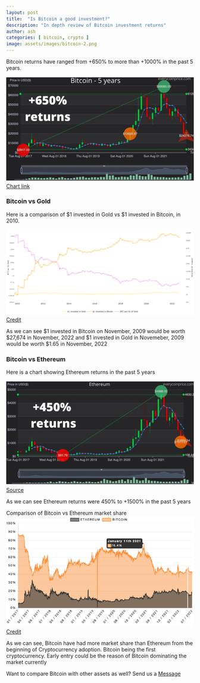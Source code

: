 ```yaml
---
layout: post
title:  "Is Bitcoin a good investment?"
description: "In depth review of Bitcoin investment returns"
author: ash
categories: [ bitcoin, crypto ]
image: assets/images/bitcoin-2.png
---
```


Bitcoin returns have ranged from +650% to more than +1000% in the past 5 years.

![Bitcoin returns](../assets/images/post1/bit-ret.png)
[Chart link](https://everycoinprice.com/?symbol=BTC&interval=5years&exchange=0)

### Bitcoin vs Gold

Here is a comparison of $1 invested in Gold vs $1 invested in Bitcoin, in 2010.

![BTC vs Gold](../assets/images/post1/btc-gold.png)
[Credit](https://charts.woobull.com/bitcoin-vs-gold/)

As we can see $1 invested in Bitcoin on November, 2009 would be worth $27,674 in November, 2022
and $1 invested in Gold in Novemeber, 2009 would be worth $1.65 in November, 2022

### Bitcoin vs Ethereum

Here is a chart showing Ethereum returns in the past 5 years

![Ethereum returns in 5 years](../assets/images/post1/ethret.png)
[Source](https://everycoinprice.com/?symbol=ETH&interval=5years&exchange=0)

As  we can see Ethereum returns were 450% to +1500% in the past 5 years

Comparison of Bitcoin vs Ethereum market share
![BTC vs ETH market share](../assets/images/post1/bit0eth.png)
[Credit](https://www.buybitcoinworldwide.com/flippening/)

As we can see, Bitcoin have had more market share than Ethereum from the beginning of Cryptocurrency adoption. Bitcoin being the first cryptocurrency. Early entry could be the reason of Bitcoin dominating the market currently

Want to compare Bitcoin with other assets as well? Send us a [Message](mailto:info@everycoinprice.com)